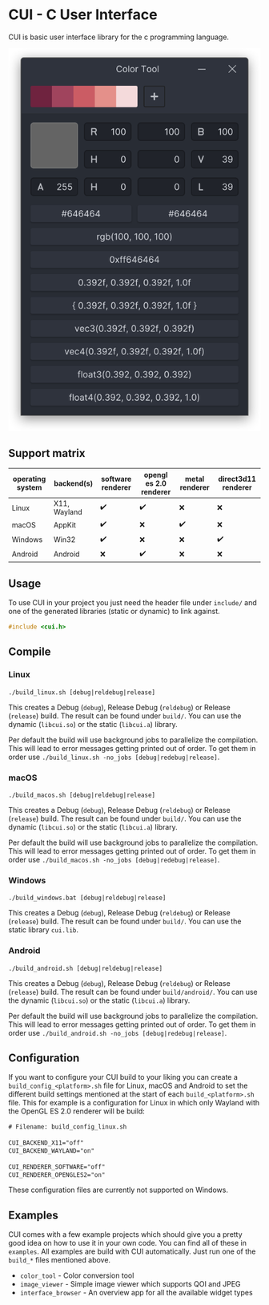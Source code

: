 # CUI - C User Interface

CUI is basic user interface library for the c programming language.

<picture>
  <source srcset="./screenshots/color_tool_wayland.png 2x">
  <img alt="CUI Color Tool on Wayland" src="./screenshots/color_tool_wayland.png">
</picture>

## Support matrix

| operating system | backend(s)   | software renderer  | opengl es 2.0 renderer | metal renderer     | direct3d11 renderer |
| ---              | ---          | ---                | ---                    | ---                | ---                 |
| Linux            | X11, Wayland | :heavy_check_mark: | :heavy_check_mark:     | :x:                | :x:                 |
| macOS            | AppKit       | :heavy_check_mark: | :x:                    | :heavy_check_mark: | :x:                 |
| Windows          | Win32        | :heavy_check_mark: | :x:                    | :x:                | :heavy_check_mark:  |
| Android          | Android      | :x:                | :heavy_check_mark:     | :x:                | :x:                 |

## Usage

To use CUI in your project you just need the header file under `include/` and
one of the generated libraries (static or dynamic) to link against.

```c
#include <cui.h>
```

## Compile

### Linux

```
./build_linux.sh [debug|reldebug|release]
```

This creates a Debug (`debug`), Release Debug (`reldebug`) or Release
(`release`) build. The result can be found under `build/`. You can use the
dynamic (`libcui.so`) or the static (`libcui.a`) library.

Per default the build will use background jobs to parallelize the compilation.
This will lead to error messages getting printed out of order. To get them in
order use `./build_linux.sh -no_jobs [debug|redebug|release]`.

### macOS

```
./build_macos.sh [debug|reldebug|release]
```

This creates a Debug (`debug`), Release Debug (`reldebug`) or Release
(`release`) build. The result can be found under `build/`. You can use the
dynamic (`libcui.so`) or the static (`libcui.a`) library.

Per default the build will use background jobs to parallelize the compilation.
This will lead to error messages getting printed out of order. To get them in
order use `./build_macos.sh -no_jobs [debug|redebug|release]`.

### Windows

```
./build_windows.bat [debug|reldebug|release]
```

This creates a Debug (`debug`), Release Debug (`reldebug`) or Release
(`release`) build. The result can be found under `build/`. You can use the
static library `cui.lib`.

### Android

```
./build_android.sh [debug|reldebug|release]
```

This creates a Debug (`debug`), Release Debug (`reldebug`) or Release
(`release`) build. The result can be found under `build/android/`. You can use the
dynamic (`libcui.so`) or the static (`libcui.a`) library.

Per default the build will use background jobs to parallelize the compilation.
This will lead to error messages getting printed out of order. To get them in
order use `./build_android.sh -no_jobs [debug|redebug|release]`.

## Configuration

If you want to configure your CUI build to your liking you can create a `build_config_<platform>.sh`
file for Linux, macOS and Android to set the different build settings mentioned at the start of
each `build_<platform>.sh` file. This for example is a configuration for Linux in which only
Wayland with the OpenGL ES 2.0 renderer will be build:

```
# Filename: build_config_linux.sh

CUI_BACKEND_X11="off"
CUI_BACKEND_WAYLAND="on"

CUI_RENDERER_SOFTWARE="off"
CUI_RENDERER_OPENGLES2="on"
```

These configuration files are currently not supported on Windows.

## Examples

CUI comes with a few example projects which should give you a pretty good idea on
how to use it in your own code. You can find all of these in `examples`. All examples
are build with CUI automatically. Just run one of the `build_*` files mentioned above.

  - `color_tool` - Color conversion tool
  - `image_viewer` - Simple image viewer which supports QOI and JPEG
  - `interface_browser` - An overview app for all the available widget types
